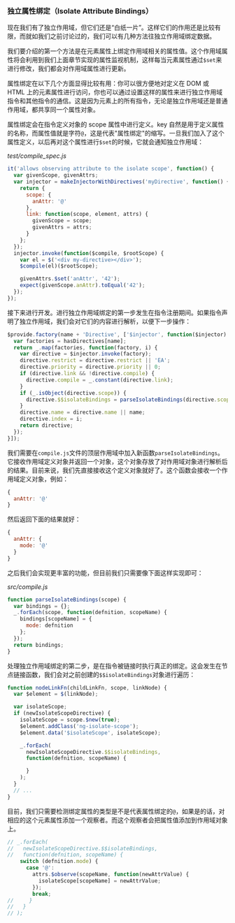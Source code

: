 ### 独立属性绑定（Isolate Attribute Bindings）

现在我们有了独立作用域，但它们还是“白纸一片”。这样它们的作用还是比较有限，而就如我们之前讨论过的，我们可以有几种方法往独立作用域绑定数据。

我们要介绍的第一个方法是在元素属性上绑定作用域相关的属性值。这个作用域属性将会利用到我们上面章节实现的属性监视机制，这样每当元素属性通过`$set`来进行修改，我们都会对作用域属性进行更新。

属性绑定在以下几个方面显得比较有用：你可以很方便地对定义在 DOM 或 HTML 上的元素属性进行访问，你也可以通过设置这样的属性来进行独立作用域指令和其他指令的通信。这是因为元素上的所有指令，无论是独立作用域还是普通作用域，都共享同一个属性对象。

属性绑定会在指令定义对象的 scope 属性中进行定义。key 自然是用于定义属性的名称，而属性值就是字符`@`，这是代表"属性绑定"的缩写。一旦我们加入了这个属性定义，以后再对这个属性进行`$set`的时候，它就会通知独立作用域：

_test/compile_spec.js_

```js
it('allows observing attribute to the isolate scope', function() {
  var givenScope, givenAttrs;
  var injector = makeInjectorWithDirectives('myDirective', function() {
    return {
      scope: {
        anAttr: '@'
      },
      link: function(scope, element, attrs) {
        givenScope = scope;
        givenAttrs = attrs;
      }
    };
  });
  injector.invoke(function($compile, $rootScope) {
    var el = $('<div my-directive></div>');
    $compile(el)($rootScope);

    givenAttrs.$set('anAttr', '42');
    expect(givenScope.anAttr).toEqual('42');
  });
});
```

接下来进行开发。进行独立作用域绑定的第一步发生在指令注册期间。如果指令声明了独立作用域，我们会对它们的内容进行解析，以便下一步操作：

```js
$provide.factory(name + 'Directive', ['$injector', function($injector) {
  var factories = hasDirectives[name];
  return _.map(factories, function(factory, i) {
    var directive = $injector.invoke(factory);
    directive.restrict = directive.restrict || 'EA';
    directive.priority = directive.priority || 0;
    if (directive.link && !directive.compile) {
      directive.compile = _.constant(directive.link);
    }
    if (_.isObject(directive.scope)) {
      directive.$$isolateBindings = parseIsolateBindings(directive.scope);
    }
    directive.name = directive.name || name;
    directive.index = i;
    return directive;
  });
}]);
```

我们需要在`compile.js`文件的顶层作用域中加入新函数`parseIsolateBindings`。它接收作用域定义对象并返回一个对象，这个对象存放了对作用域对象进行解析后的结果。目前来说，我们先直接接收这个定义对象就好了。这个函数会接收一个作用域定义对象，例如：

```js
{
  anAttr: '@'
}
```

然后返回下面的结果就好：

```js
{
  anAttr: {
    mode: '@'
  }
}
```

之后我们会实现更丰富的功能，但目前我们只需要像下面这样实现即可：

_src/compile.js_

```js
function parseIsolateBindings(scope) {
  var bindings = {};
  _.forEach(scope, function(defnition, scopeName) {
    bindings[scopeName] = {
      mode: defnition
    };
  });
  return bindings;
}
```

处理独立作用域绑定的第二步，是在指令被链接时执行真正的绑定。这会发生在节点链接函数，我们会对之前创建的`$$isolateBindings`对象进行遍历：

```js
function nodeLinkFn(childLinkFn, scope, linkNode) {
  var $element = $(linkNode);

  var isolateScope;
  if (newIsolateScopeDirective) {
    isolateScope = scope.$new(true);
    $element.addClass('ng-isolate-scope');
    $element.data('$isolateScope', isolateScope);

    _.forEach(
      newIsolateScopeDirective.$$isolateBindings,
      function(defnition, scopeName) {

      }
    );
  }
  // ...
}
```

目前，我们只需要检测绑定属性的类型是不是代表属性绑定的`@`，如果是的话，对相应的这个元素属性添加一个观察者。而这个观察者会把属性值添加到作用域对象上。

```js
// _.forEach(
//   newIsolateScopeDirective.$$isolateBindings,
//   function(defnition, scopeName) {
    switch (defnition.mode) {
      case '@':
        attrs.$observe(scopeName, function(newAttrValue) {
          isolateScope[scopeName] = newAttrValue;
        });
        break;
//     }
//   }
// );
```
